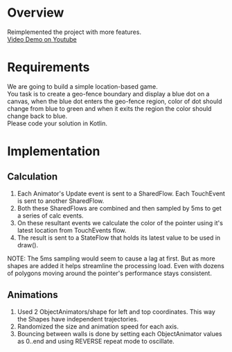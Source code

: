# Overview
Reimplemented the project with more features.  
[Video Demo on Youtube](https://www.youtube.com/shorts/7ev4QuS4hrc)

# Requirements
We are going to build a simple location-based game.   
You task is to create a geo-fence boundary and display a blue dot on a canvas, when the blue dot enters the geo-fence region, color of dot should change from blue to green and when it exits the region the color should change back to blue.   
Please code your solution in Kotlin.

# Implementation
## Calculation
1. Each Animator's Update event is sent to a SharedFlow. Each TouchEvent is sent to another SharedFlow.
2. Both these SharedFlows are combined and then sampled by 5ms to get a series of calc events.
3. On these resultant events we calculate the color of the pointer using it's latest location from TouchEvents flow.
4. The result is sent to a StateFlow that holds its latest value to be used in draw().

NOTE: The 5ms sampling would seem to cause a lag at first. But as more shapes are added it helps streamline the processing load. Even with dozens of polygons moving around the pointer's performance stays consistent.

## Animations
1. Used 2 ObjectAnimators/shape for left and top coordinates. This way the Shapes have independent trajectories.
2. Randomized the size and animation speed for each axis.
3. Bouncing between walls is done by setting each ObjectAnimator values as 0..end and using REVERSE repeat mode to oscillate.

